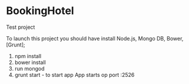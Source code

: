 # BookingHotel

Test project

To launch this project you should have install Node.js, Mongo DB, Bower, [Grunt];
1) npm install
2) bower install
3) run mongod
4) grunt start - to start app
App starts op port :2526
